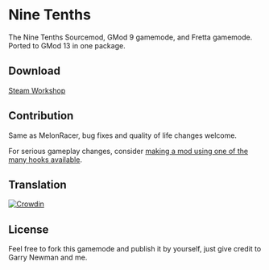 # Nine Tenths

The Nine Tenths Sourcemod, GMod 9 gamemode, and Fretta gamemode. Ported to GMod 13 in one package.

## Download

[Steam Workshop](https://steamcommunity.com/sharedfiles/filedetails/?id=2900976037)

## Contribution

Same as MelonRacer, bug fixes and quality of life changes welcome.

For serious gameplay changes, consider [making a mod using one of the many hooks available](https://github.com/figardo/910/blob/main/gamemode/hookexamples.lua).

## Translation

[![Crowdin](https://badges.crowdin.net/nine-tenths/localized.svg)](https://crowdin.com/project/nine-tenths)

## License

Feel free to fork this gamemode and publish it by yourself, just give credit to Garry Newman and me.
